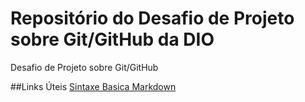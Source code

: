# Repositório do Desafio  de Projeto sobre Git/GitHub da DIO
Desafio de Projeto sobre Git/GitHub


##Links Úteis
[Sintaxe Basica Markdown](https://www.markdownguide.org/basic-syntax/)

